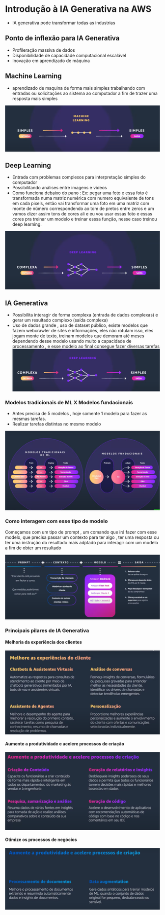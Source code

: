 # Introdução à IA Generativa na AWS
- IA generativa pode transformar todas as industrias

## Ponto de inflexão para IA Generativa 

- Profileração massiva de dados
- Disponibilidade de capacidade computacional escalável 
- Inovação em aprendizado de máquina 

## Machine Learning

- aprendizado de maquina de forma mais simples trabalhando com entradas ou solicitações ao sistema ao computador
a fim de trazer uma resposta mais simples

![img_1.png](imagens/img_1.png)

## Deep Learning 
- Entrada com problemas complexos para interpretação simples do computador
- Possibilitando análises entre imagens e videos 
- Como funciona debaixo do pano : 
Ex: pegar uma foto e essa foto é transformada numa matriz numérica
com numero equivalente de tons em cada pixels, então vai transformar uma foto em uma matriz com monte de número
correspondendo ao tom de pretos entre zeros e um vamos dizer assim tons de cores ali e eu vou usar essas foto e
essas cores pra treinar um modelo e treinar esssa função, nesse caso treinou deep learning.

![img_2.png](imagens/img_2.png)

## IA Generativa 

- Possibilita interagir de forma complexa (entrada de dados complexas) e gerar um resultado complexo (saída complexa)
- Uso de dados grande , uso de dataset público, existe modelos que fazem webcrawler de sites e informações,
eles não rotulam isso, eles jogam monte de texto, treinam modelos que demoram até meses dependendo desse modelo usando
muito a capacidade de processamento , e esse modelo ao final consegue fazer diversas tarefas
![img_3.png](imagens/img_3.png)

### Modelos tradicionais de ML X Modelos fundacionais 
- Antes precisa de 5 modelos , hoje somente 1 modelo para fazer as mesmas tarefas.
- Realizar tarefas distintas no mesmo modelo 

![img.png](imagens/img_4.png)

### Como interagem com esse tipo de modelo 

Começamos com um tipo de prompt , um comando que irá fazer com esse modelo, que precisa passar um contexto para ter
algo , ter uma resposta ou ter uma instrução do resultado mais adptado para interagir com um modelo a fim de obter
um resultado

![img_2.png](imagens/img_5.png)

### Principais pilares de IA Generativa 
#### Melhoria da experiência dos clientes
![img.png](imagens/img_6.png)

#### Aumente a produtividade e acelere processos de criação
![img_1.png](imagens/img_7.png)

#### Otimize os processos de negócios 

![img.png](imagens/img_8.png)

